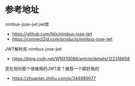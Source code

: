 # 参考地址
nimbus-jose-jwt jwt库
- https://github.com/felx/nimbus-jose-jwt
- https://connect2id.com/products/nimbus-jose-jwt

JWT解析库-nimbus-jose-jwt
- https://blog.csdn.net/WNX10086/article/details/122316658

还在用你那个很难用的JWT库？推荐一个超好用的
- https://zhuanlan.zhihu.com/p/344989077
